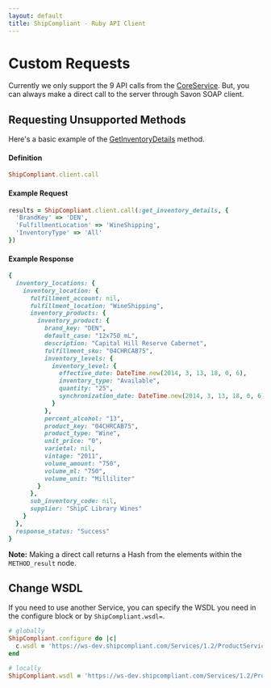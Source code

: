 ```yaml
---
layout: default
title: ShipCompliant - Ruby API Client
---
```


# Custom Requests

Currently we only support the 9 API calls from the
[CoreService][call_service_api]. But, you can always make a direct call to the
server through Savon SOAP client.

## Requesting Unsupported Methods

Here's a basic example of the [GetInventoryDetails][get_inventory_details] method.

<h4 class="definition-title">Definition</h4>

```ruby
ShipCompliant.client.call
```

<h4 class="definition-title">Example Request</h4>

```ruby
results = ShipCompliant.client.call(:get_inventory_details, {
  'BrandKey' => 'DEN',
  'FulfillmentLocation' => 'WineShipping',
  'InventoryType' => 'All'
})
```

<h4 class="definition-title">Example Response</h4>

```ruby
{
  inventory_locations: {
    inventory_location: {
      fulfillment_account: nil,
      fulfillment_location: "WineShipping",
      inventory_products: {
        inventory_product: {
          brand_key: "DEN",
          default_case: "12x750 mL",
          description: "Capital Hill Reserve Cabernet",
          fulfillment_sku: "04CHRCAB75",
          inventory_levels: {
            inventory_level: {
              effective_date: DateTime.new(2014, 3, 13, 18, 0, 6),
              inventory_type: "Available",
              quantity: "25",
              synchronization_date: DateTime.new(2014, 3, 13, 18, 0, 6)
            }
          },
          percent_alcohol: "13",
          product_key: "04CHRCAB75",
          product_type: "Wine",
          unit_price: "0",
          varietal: nil,
          vintage: "2011",
          volume_amount: "750",
          volume_ml: "750",
          volume_unit: "Milliliter"
        }
      },
      sub_inventory_code: nil,
      supplier: "ShipC Library Wines"
    }
  },
  response_status: "Success"
}
```

**Note:** Making a direct call returns a Hash from the elements within the
`METHOD_result` node.

## Change WSDL

If you need to use another Service, you can specify the WSDL you need
in the configure block or by `ShipCompliant.wsdl=`.

```ruby
# globally
ShipCompliant.configure do |c|
  c.wsdl = 'https://ws-dev.shipcompliant.com/Services/1.2/ProductService.asmx?WSDL'
end

# locally
ShipCompliant.wsdl = 'https://ws-dev.shipcompliant.com/Services/1.2/ProductService.asmx?WSDL'
```

[call_service_api]: https://shipcompliant.desk.com/customer/portal/articles/1451976-api-coreservice-v1-2?b_id=2759
[get_inventory_details]: https://shipcompliant.desk.com/customer/portal/articles/1455805-api-getinventorydetails-?b_id=2759
[savon_response]: http://rubydoc.info/gems/savon/Savon/Response
